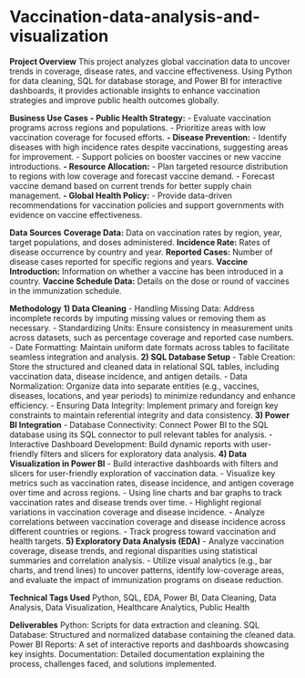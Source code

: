 # Vaccination-data-analysis-and-visualization
**Project Overview**
This project analyzes global vaccination data to uncover trends in coverage, disease rates, and vaccine effectiveness. Using Python for data cleaning, SQL for database storage, and Power BI for interactive dashboards, it provides actionable insights to enhance vaccination strategies and improve public health outcomes globally.

**Business Use Cases**
   **- Public Health Strategy:**
      - Evaluate vaccination programs across regions and populations.
      - Prioritize areas with low vaccination coverage for focused efforts.
  **- Disease Prevention:**
      - Identify diseases with high incidence rates despite vaccinations, suggesting areas for improvement.
      - Support policies on booster vaccines or new vaccine introductions.
**- Resource Allocation:**
      - Plan targeted resource distribution to regions with low coverage and forecast vaccine demand.
      - Forecast vaccine demand based on current trends for better supply chain management.
**- Global Health Policy:**
      - Provide data-driven recommendations for vaccination policies and support governments with evidence on vaccine effectiveness.

**Data Sources**
**Coverage Data:** Data on vaccination rates by region, year, target populations, and doses administered.
**Incidence Rate:** Rates of disease occurrence by country and year.
**Reported Cases:** Number of disease cases reported for specific regions and years.
**Vaccine Introduction:** Information on whether a vaccine has been introduced in a country.
**Vaccine Schedule Data:** Details on the dose or round of vaccines in the immunization schedule.

**Methodology**
  **1) Data Cleaning**
          - Handling Missing Data: Address incomplete records by imputing missing values or removing them as necessary.
          - Standardizing Units: Ensure consistency in measurement units across datasets, such as percentage coverage and reported case numbers.
          - Date Formatting: Maintain uniform date formats across tables to facilitate seamless integration and analysis.
  **2) SQL Database Setup**
          - Table Creation: Store the structured and cleaned data in relational SQL tables, including vaccination data, disease incidence, and antigen details.
          - Data Normalization: Organize data into separate entities (e.g., vaccines, diseases, locations, and year periods) to minimize redundancy and enhance efficiency.
          - Ensuring Data Integrity: Implement primary and foreign key constraints to maintain referential integrity and data consistency.
  **3) Power BI Integration**
          - Database Connectivity: Connect Power BI to the SQL database using its SQL connector to pull relevant tables for analysis.
          - Interactive Dashboard Development: Build dynamic reports with user-friendly filters and slicers for exploratory data analysis.
  **4) Data Visualization in Power BI**
          - Build interactive dashboards with filters and slicers for user-friendly exploration of vaccination data.
          - Visualize key metrics such as vaccination rates, disease incidence, and antigen coverage over time and across regions.
          - Using line charts and bar graphs to track vaccination rates and disease trends over time.
          - Highlight regional variations in vaccination coverage and disease incidence.
          - Analyze correlations between vaccination coverage and disease incidence across different countries or regions.
          - Track progress toward vaccination and health targets.
  **5) Exploratory Data Analysis (EDA)**
          - Analyze vaccination coverage, disease trends, and regional disparities using statistical summaries and correlation analysis.
          - Utilize visual analytics (e.g., bar charts, and trend lines) to uncover patterns, identify low-coverage areas, and evaluate the impact of immunization programs on disease reduction.

**Technical Tags Used**
Python, SQL, EDA, Power BI, Data Cleaning, Data Analysis, Data Visualization, Healthcare Analytics, Public Health

**Deliverables**
Python: Scripts for data extraction and cleaning.
SQL Database: Structured and normalized database containing the cleaned data.
Power BI Reports: A set of interactive reports and dashboards showcasing key insights.
Documentation: Detailed documentation explaining the process, challenges faced, and solutions implemented.
